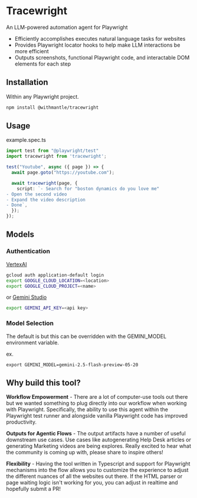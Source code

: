 # Tracewright

An LLM-powered automation agent for Playwright

- Efficiently accomplishes executes natural language tasks for websites
- Provides Playwright locator hooks to help make LLM interactions be more efficient
- Outputs screenshots, functional Playwright code, and interactable DOM elements for each step

## Installation
Within any Playwright project.

```bash
npm install @withmantle/tracewright
```

## Usage

example.spec.ts
```typescript
import test from "@playwright/test"
import tracewright from 'tracewright';

test("Youtube", async ({ page }) => {
  await page.goto("https://youtube.com");

  await tracewright(page, {
    script: `- Search for "boston dynamics do you love me"
- Open the second video
- Expand the video description
- Done`,
  });
});
```

## Models
### Authentication
[VertexAI](https://cloud.google.com/docs/authentication/application-default-credentials#attached-sa)
```bash
gcloud auth application-default login
export GOOGLE_CLOUD_LOCATION=<location>
export GOOGLE_CLOUD_PROJECT=<name>
```
or
[Gemini Studio](https://aistudio.google.com/app/apikey)
```bash
export GEMINI_API_KEY=<api key>
```

### Model Selection
The default is but this can be overridden with the GEMINI_MODEL environment variable.

ex.
```
export GEMINI_MODEL=gemini-2.5-flash-preview-05-20
```

## Why build this tool?

**Workflow Empowerment** - There are a lot of computer-use tools out there but we wanted something to plug directly into our workflow when working with Playwright. Specifically, the ability to use this agent within the Playwright test runner and alongside vanilla Playwright code has improved productivity.

**Outputs for Agentic Flows** - The output artifacts have a number of useful downstream use cases. Use cases like autogenerating Help Desk articles or generating Marketing videos are being explores. Really excited to hear what the community is coming up with, please share to inspire others!

**Flexibility** - Having the tool written in Typescript and support for Playwright mechanisms into the flow allows you to customize the experience to adjust the different nuances of all the websites out there. If the HTML parser or page waiting logic isn't working for you, you can adjust in realtime and hopefully submit a PR!
